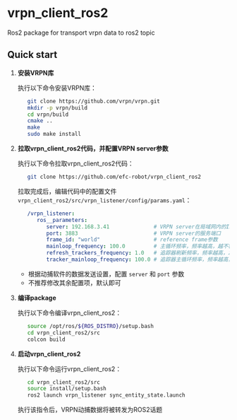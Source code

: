 # vrpn_client_ros2

Ros2 package for transport vrpn data to ros2 topic




## Quick start

1. **安装VRPN库**
   
   执行以下命令安装VRPN库：

   ```bash
      git clone https://github.com/vrpn/vrpn.git
      mkdir -p vrpn/build
      cd vrpn/build
      cmake ..
      make 
      sudo make install
   ```

2. **拉取vrpn_client_ros2代码，并配置VRPN server参数**
   
   执行以下命令拉取vrpn_client_ros2代码：

   ```bash
      git clone https://github.com/efc-robot/vrpn_client_ros2
   ```

   拉取完成后，编辑代码中的配置文件 `vrpn_client_ros2/src/vrpn_listener/config/params.yaml`：

   ``` yaml
      /vrpn_listener:
         ros__parameters:
            server: 192.168.3.41              # VRPN server在局域网内的IP
            port: 3883                        # VRPN server的服务端口
            frame_id: "world"                 # reference frame参数
            mainloop_frequency: 100.0         # 主循环频率，频率越高，越不容易丢失VRPN数据包，但同时计算负载越大
            refresh_trackers_frequency: 1.0   # 追踪器刷新频率，频率越高，发现新的VRPN tracker的实时性越强
            tracker_mainloop_frequency: 100.0 # 追踪器主循环频率，频率越高，越不容易丢失VRPN数据包，但同时计算负载越大
   ```

   * 根据动捕软件的数据发送设置，配置 `server` 和 `port` 参数
   * 不推荐修改其余配置项，默认即可

3. **编译package**

   执行以下命令编译vrpn_client_ros2：

   ```bash
      source /opt/ros/${ROS_DISTRO}/setup.bash
      cd vrpn_client_ros2/src
      colcon build
   ```

4. **启动vrpn_client_ros2**
   
   执行以下命令运行vrpn_client_ros2：

   ```bash
      cd vrpn_client_ros2/src
      source install/setup.bash
      ros2 launch vrpn_listener sync_entity_state.launch
   ```

   执行该指令后，VRPN动捕数据将被转发为ROS2话题